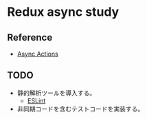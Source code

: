 # Redux async study
## Reference
* [Async Actions](http://redux.js.org/docs/advanced/AsyncActions.html)

## TODO
* 静的解析ツールを導入する。
  * [ESLint](http://eslint.org/)
* 非同期コードを含むテストコードを実装する。
